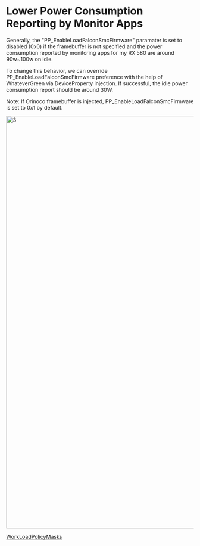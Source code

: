 # Lower Power Consumption Reporting by Monitor Apps


Generally, the "PP_EnableLoadFalconSmcFirmware" paramater is set to disabled (0x0) if the framebuffer is not specified and the power consumption reported by monitoring apps for my RX 580 are around 90w~100w on idle. 

To change this behavior, we can override PP_EnableLoadFalconSmcFirmware preference with the help of WhateverGreen via DeviceProperty injection. If successful, the idle power consumption report should be around 30W.

Note: If Orinoco framebuffer is injected, PP_EnableLoadFalconSmcFirmware is set to 0x1 by default.

<img width="1107" alt="3" src="https://github.com/user-attachments/assets/e68ff99d-ec3f-40f4-9f6d-51fe78f8f5ad" />

[WorkLoadPolicyMasks](https://github.com/acidanthera/WhateverGreen/commit/66547393fd2686b55bee00c543630e3a509b4a84#diff-ee8283e40f029316c85e6afc9a45553e903a15fd5ce775633fa26d0d3dbf31b9R83)
